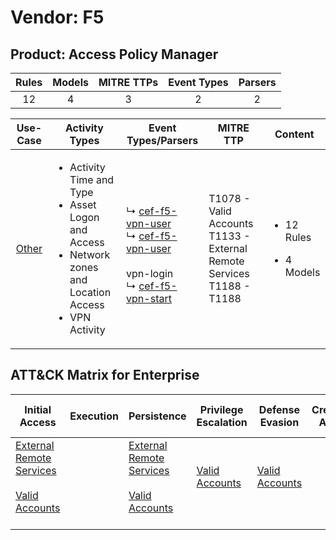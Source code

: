 Vendor: F5
==========
Product: Access Policy Manager
------------------------------
| Rules | Models | MITRE TTPs | Event Types | Parsers |
|:-----:|:------:|:----------:|:-----------:|:-------:|
|  12   |   4    |     3      |      2      |    2    |

|               Use-Case                | Activity Types                                                                                                                          | Event Types/Parsers                                                                                                                                                                                                                      | MITRE TTP                                                                       | Content                                              |
|:-------------------------------------:| --------------------------------------------------------------------------------------------------------------------------------------- | ---------------------------------------------------------------------------------------------------------------------------------------------------------------------------------------------------------------------------------------- | ------------------------------------------------------------------------------- | ---------------------------------------------------- |
| [Other](../UseCases/usecase_other.md) | <ul><li>Activity Time  and Type</li><li>Asset Logon and Access</li><li>Network zones and Location Access</li><li>VPN Activity</li></ul> |  <br> ↳ [cef-f5-vpn-user](../Parsers/parserContent_cef-f5-vpn-user.md)<br> ↳ [cef-f5-vpn-user](../Parsers/parserContent_cef-f5-vpn-user.md)<br><br> vpn-login<br> ↳ [cef-f5-vpn-start](../Parsers/parserContent_cef-f5-vpn-start.md)<br> | T1078 - Valid Accounts<br>T1133 - External Remote Services<br>T1188 - T1188<br> | <ul><li>12 Rules</li></ul><ul><li>4 Models</li></ul> |

ATT&CK Matrix for Enterprise
----------------------------
| Initial Access                                                                                                                                   | Execution | Persistence                                                                                                                                      | Privilege Escalation                                                | Defense Evasion                                                     | Credential Access | Discovery | Lateral Movement | Collection | Command and Control | Exfiltration | Impact |
| ------------------------------------------------------------------------------------------------------------------------------------------------ | --------- | ------------------------------------------------------------------------------------------------------------------------------------------------ | ------------------------------------------------------------------- | ------------------------------------------------------------------- | ----------------- | --------- | ---------------- | ---------- | ------------------- | ------------ | ------ |
| [External Remote Services](https://attack.mitre.org/techniques/T1133)<br><br>[Valid Accounts](https://attack.mitre.org/techniques/T1078)<br><br> |           | [External Remote Services](https://attack.mitre.org/techniques/T1133)<br><br>[Valid Accounts](https://attack.mitre.org/techniques/T1078)<br><br> | [Valid Accounts](https://attack.mitre.org/techniques/T1078)<br><br> | [Valid Accounts](https://attack.mitre.org/techniques/T1078)<br><br> |                   |           |                  |            |                     |              |        |